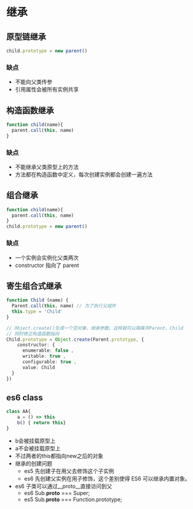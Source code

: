 # 继承

## 原型链继承
```ts
child.prototype = new parent()
```
### 缺点
- 不能向父类传参
- 引用属性会被所有实例共享

## 构造函数继承
```ts
function child(name){
  parent.call(this, name)
}
```
### 缺点
- 不能继承父类原型上的方法
- 方法都在构造函数中定义，每次创建实例都会创建一遍方法


## 组合继承
```ts
function child(name){
  parent.call(this, name)
}
child.prototype = new parent()
```
### 缺点
- 一个实例会实例化父类两次
- constructor 指向了 parent


## 寄生组合式继承
```ts
function Child (name) {
  Parent.call(this, name) // 为了执行父组件
  this.type = 'Child'
}

// Object.create()生成一个空对象，继承参数。这样就可以隔离开Parent、Child
// 同时修正构造函数指向
Child.prototype = Object.create(Parent.prototype, {
    constructor: {
      enumerable: false ,
      writable: true ,
      configurable: true ,
      value: Child
  }
})

```

## es6 class
```ts
class AA{
	a = () => this
	b() { return this}
}
```
- b会被挂载原型上
- a不会被挂载原型上
- 不过两者的this都指向new之后的对象
- 继承的创建问题
  - es5 先创建子在用父去修饰这个子实例
  - es6 先创建父实例在用子修饰，这个差别使得 ES6 可以继承内置对象。
- es6 子类可以通过__proto__直接访问到父
  - es6 Sub.__proto__ === Super;
  - es5 Sub.__proto__ === Function.prototype;